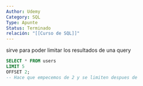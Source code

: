 ```yaml
---
Author: Udemy
Category: SQL
Type: Apunte
Status: Terminado
relación: "[[Curso de SQL]]"
---
```

sirve para poder limitar los resultados de una query

```sql
SELECT * FROM users
LIMIT 5
OFFSET 2;
-- Hace que empecemos de 2 y se limiten despues de 
```
